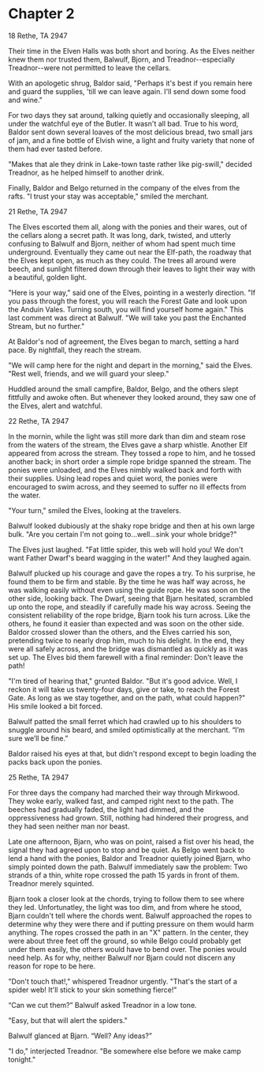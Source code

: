 # Chapter 2

18 Rethe, TA 2947

Their time in the Elven Halls was both short and boring.  As the Elves neither knew them nor trusted them, Balwulf, Bjorn, and Treadnor--especially Treadnor--were not permitted to leave the cellars.

With an apologetic shrug, Baldor said, "Perhaps it's best if you remain here and guard the supplies, 'till we can leave again.  I'll send down some food and wine."

For two days they sat around, talking quietly and occasionally sleeping, all under the watchful eye of the Butler.  It wasn't all bad.  True to his word, Baldor sent down several loaves of the most delicious bread, two small jars of jam, and a fine bottle of Elvish wine, a light and fruity variety that none of them had ever tasted before.

"Makes that ale they drink in Lake-town taste rather like pig-swill," decided Treadnor, as he helped himself to another drink.

Finally, Baldor and Belgo returned in the company of the elves from the rafts.  "I trust your stay was acceptable," smiled the merchant.  

21 Rethe, TA 2947

The Elves escorted them all, along with the ponies and their wares, out of the cellars along a secret path.  It was long, dark, twisted, and utterly confusing to Balwulf and Bjorn, neither of whom had spent much time underground.  Eventually they came out near the Elf-path, the roadway that the Elves kept open, as much as they could.  The trees all around were beech, and sunlight filtered down through their leaves to light their way with a beautiful, golden light.

"Here is your way," said one of the Elves, pointing in a westerly direction.  "If you pass through the forest, you will reach the Forest Gate and look upon the Anduin Vales.  Turning south, you will find yourself home again."  This last comment was direct at Balwulf.  "We will take you past the Enchanted Stream, but no further."

At Baldor's nod of agreement, the Elves began to march, setting a hard pace.  By nightfall, they reach the stream.

"We will camp here for the night and depart in the morning," said the Elves.  "Rest well, friends, and we will guard your sleep."  

Huddled around the small campfire, Baldor, Belgo, and the others slept fittfully and awoke often.  But whenever they looked around, they saw one of the Elves, alert and watchful.

22 Rethe, TA 2947

In the mornin, while the light was still more dark than dim and steam rose from the waters of the stream, the Elves gave a sharp whistle.  Another Elf appeared from across the stream.  They tossed a rope to him, and he tossed another back; in short order a simple rope bridge spanned the stream.  The ponies were unloaded, and the Elves nimbly walked back and forth with their supplies.  Using lead ropes and quiet word, the ponies were encouraged to swim across, and they seemed to suffer no ill effects from the water.

"Your turn," smiled the Elves, looking at the travelers.

Balwulf looked dubiously at the shaky rope bridge and then at his own large bulk. "Are you certain I'm not going to...well...sink your whole bridge?"

The Elves just laughed.  "Fat little spider, this web will hold you!  We don't want Father Dwarf's beard wagging in the water!"  And they laughed again.

Balwulf plucked up his courage and gave the ropes a try.  To his surprise, he found them to be firm and stable.  By the time he was half way across, he  was walking easily without even using the guide rope.  He was soon on the other side, looking back.  The Dwarf, seeing that Bjarn hesitated, scrambled up onto the rope, and steadily if carefully made his way across.  Seeing the consistent reliability of the rope bridge, Bjarn took his turn across.  Like the others, he found it easier than expected and was soon on the other side.  Baldor crossed slower than the others, and the Elves carried his son, pretending twice to nearly drop him, much to his delight.  In the end, they were all safely across, and the bridge was dismantled as quickly as it was set up.  The Elves bid them farewell with a final reminder:  Don't leave the path!

"I'm tired of hearing that," grunted Baldor.  "But it's good advice.  Well, I reckon it will take us twenty-four days, give or take, to reach the Forest Gate.  As long as we stay together, and on the path, what could happen?"  His smile looked a bit forced.

Balwulf patted the small ferret which had crawled up to his shoulders to snuggle around his beard, and smiled optimistically at the merchant. “I’m sure we’ll be fine.”

Baldor raised his eyes at that, but didn't respond except to begin loading the packs back upon the ponies.

25 Rethe, TA 2947

For three days the company had marched their way through Mirkwood.  They woke early, walked fast, and camped right next to the path.  The beeches had gradually faded, the light had dimmed, and the oppressiveness had grown.  Still, nothing had hindered their progress, and they had seen neither man nor beast.

Late one afternoon, Bjarn, who was on point, raised a fist over his head, the signal they had agreed upon to stop and be quiet.  As Belgo went back to lend a hand with the ponies, Baldor and Treadnor quietly joined Bjarn, who simply pointed down the path.  Balwulf immediately saw the problem:  Two strands of a thin, white rope crossed the path 15 yards in front of them.  Treadnor merely squinted. 

Bjarn took a closer look at the chords, trying to follow them to see where they led.  Unfortunatley, the light was too dim, and from where he stood, Bjarn couldn't tell where the chords went.  Balwulf approached the ropes to determine why they were there and if putting pressure on them would harm anything.  The ropes crossed the path in an "X" pattern.  In the center, they were about three feet off the ground, so while Belgo could probably get under them easily, the others would have to bend over.  The ponies would need help.  As for why, neither Balwulf nor Bjarn could not discern any reason for rope to be here.

"Don't touch that!," whispered Treadnor urgently.  "That's the start of a spider web!  It'll stick to your skin something fierce!"

“Can we cut them?” Balwulf asked Treadnor in a low tone.

"Easy, but that will alert the spiders."

Balwulf glanced at Bjarn. “Well? Any ideas?”

"I do," interjected Treadnor.  "Be somewhere else before we make camp tonight."
